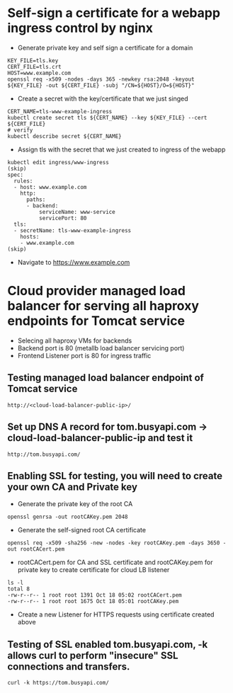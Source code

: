 # Self-sign a certificate for a webapp ingress control by nginx
* Generate private key and self sign a certificate for a domain
```
KEY_FILE=tls.key
CERT_FILE=tls.crt
HOST=www.example.com
openssl req -x509 -nodes -days 365 -newkey rsa:2048 -keyout ${KEY_FILE} -out ${CERT_FILE} -subj "/CN=${HOST}/O=${HOST}"
```
* Create a secret with the key/certificate that we just singed
```
CERT_NAME=tls-www-example-ingress
kubectl create secret tls ${CERT_NAME} --key ${KEY_FILE} --cert ${CERT_FILE}
# verify
kubectl describe secret ${CERT_NAME}
```
* Assign tls with the secret that we just created to ingress of the webapp
```
kubectl edit ingress/www-ingress
(skip)
spec:
  rules:
  - host: www.example.com
    http:
      paths:
      - backend:
          serviceName: www-service
          servicePort: 80
  tls:
  - secretName: tls-www-example-ingress
    hosts:
    - www.example.com
(skip)
```
* Navigate to https://www.example.com

# Cloud provider managed load balancer for serving all haproxy endpoints for Tomcat service
* Selecing all haproxy VMs for backends
* Backend port is 80 (metallb load balancer servicing port)
* Frontend Listener port is 80 for ingress traffic

## Testing managed load balancer endpoint of Tomcat service
```http://<cloud-load-balancer-public-ip>/```

## Set up DNS A record for tom.busyapi.com -> cloud-load-balancer-public-ip and test it
```http://tom.busyapi.com/```

## Enabling SSL for testing, you will need to create your own CA and Private key

* Generate the private key of the root CA

```openssl genrsa -out rootCAKey.pem 2048```

* Generate the self-signed root CA certificate

```openssl req -x509 -sha256 -new -nodes -key rootCAKey.pem -days 3650 -out rootCACert.pem```

* rootCACert.pem for CA and SSL certificate and rootCAKey.pem for private key to create certificate for cloud LB listener
```
ls -l
total 8
-rw-r--r-- 1 root root 1391 Oct 18 05:02 rootCACert.pem
-rw-r--r-- 1 root root 1675 Oct 18 05:01 rootCAKey.pem
```

* Create a new Listener for HTTPS requests using certificate created above

## Testing of SSL enabled tom.busyapi.com, -k allows curl to perform "insecure" SSL connections and transfers.
```curl -k https://tom.busyapi.com/```
